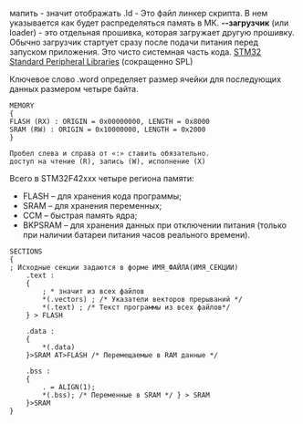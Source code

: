 мапить - значит отображать
.ld - Это файл линкер скрипта. В нем указывается как будет распределяться память в МК.
**--загрузчик** (или loader) - это отдельная прошивка, которая загружает другую прошивку. Обычно загрузчик стартует сразу после подачи питания перед запуском приложения. Это чисто системная часть кода.
[STM32 Standard Peripheral Libraries](http://www.st.com/content/st_com/en/products/embedded-software/mcus-embedded-software/stm32-embedded-software/stm32-standard-peripheral-libraries.html?querycriteria=productId=LN1939) (сокращенно SPL)

Ключевое слово .word определяет размер ячейки для последующих данных размером четыре байта.
```
MEMORY
{
FLASH (RX) : ORIGIN = 0x00000000, LENGTH = 0x8000
SRAM (RW) : ORIGIN = 0x10000000, LENGTH = 0x2000
}

Пробел слева и справа от «:» ставить обязательно.
доступ на чтение (R), запись (W), исполнение (X)
```
Всего в STM32F42xxx четыре региона памяти:
- FLASH – для хранения кода программы; 
- SRAM – для хранения переменных;
- CCM – быстрая память ядра;
- BKPSRAM – для хранения данных при отключении питания (только при наличии батареи питания часов реального времени).
```
SECTIONS
{
; Исходные секции задаются в форме ИМЯ_ФАЙЛА(ИМЯ_СЕКЦИИ)
	.text :
	{
		; * значит из всех файлов
		*(.vectors) ; /* Указатели векторов прерываний */ 
		*(.text) ; /* Текст программы из всех файлов*/
	} > FLASH
	
	.data :
	{
		*(.data)
	}>SRAM AT>FLASH /* Перемещаемые в RAM данные */
	
	.bss :
	{
		. = ALIGN(1);
		*(.bss); /* Переменные в SRAM */ } > SRAM
	}>SRAM
}
```